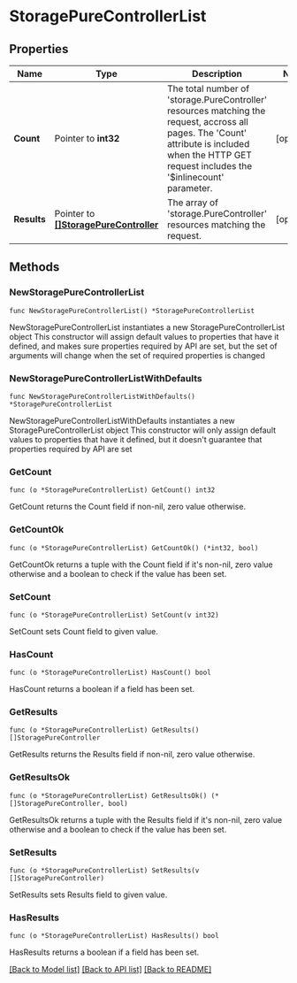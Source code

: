 # StoragePureControllerList

## Properties

Name | Type | Description | Notes
------------ | ------------- | ------------- | -------------
**Count** | Pointer to **int32** | The total number of &#39;storage.PureController&#39; resources matching the request, accross all pages. The &#39;Count&#39; attribute is included when the HTTP GET request includes the &#39;$inlinecount&#39; parameter. | [optional] 
**Results** | Pointer to [**[]StoragePureController**](storage.PureController.md) | The array of &#39;storage.PureController&#39; resources matching the request. | [optional] 

## Methods

### NewStoragePureControllerList

`func NewStoragePureControllerList() *StoragePureControllerList`

NewStoragePureControllerList instantiates a new StoragePureControllerList object
This constructor will assign default values to properties that have it defined,
and makes sure properties required by API are set, but the set of arguments
will change when the set of required properties is changed

### NewStoragePureControllerListWithDefaults

`func NewStoragePureControllerListWithDefaults() *StoragePureControllerList`

NewStoragePureControllerListWithDefaults instantiates a new StoragePureControllerList object
This constructor will only assign default values to properties that have it defined,
but it doesn't guarantee that properties required by API are set

### GetCount

`func (o *StoragePureControllerList) GetCount() int32`

GetCount returns the Count field if non-nil, zero value otherwise.

### GetCountOk

`func (o *StoragePureControllerList) GetCountOk() (*int32, bool)`

GetCountOk returns a tuple with the Count field if it's non-nil, zero value otherwise
and a boolean to check if the value has been set.

### SetCount

`func (o *StoragePureControllerList) SetCount(v int32)`

SetCount sets Count field to given value.

### HasCount

`func (o *StoragePureControllerList) HasCount() bool`

HasCount returns a boolean if a field has been set.

### GetResults

`func (o *StoragePureControllerList) GetResults() []StoragePureController`

GetResults returns the Results field if non-nil, zero value otherwise.

### GetResultsOk

`func (o *StoragePureControllerList) GetResultsOk() (*[]StoragePureController, bool)`

GetResultsOk returns a tuple with the Results field if it's non-nil, zero value otherwise
and a boolean to check if the value has been set.

### SetResults

`func (o *StoragePureControllerList) SetResults(v []StoragePureController)`

SetResults sets Results field to given value.

### HasResults

`func (o *StoragePureControllerList) HasResults() bool`

HasResults returns a boolean if a field has been set.


[[Back to Model list]](../README.md#documentation-for-models) [[Back to API list]](../README.md#documentation-for-api-endpoints) [[Back to README]](../README.md)


